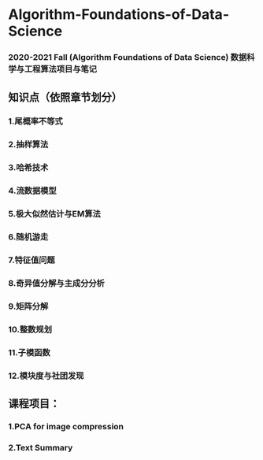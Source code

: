# Algorithm-Foundations-of-Data-Science
### 2020-2021 Fall (Algorithm Foundations of Data Science) 数据科学与工程算法项目与笔记

## 知识点（依照章节划分）

### 1.尾概率不等式
### 2.抽样算法
### 3.哈希技术
### 4.流数据模型
### 5.极大似然估计与EM算法
### 6.随机游走
### 7.特征值问题
### 8.奇异值分解与主成分分析
### 9.矩阵分解
### 10.整数规划
### 11.子模函数
### 12.模块度与社团发现

## 课程项目：

### 1.PCA for image compression
### 2.Text Summary

